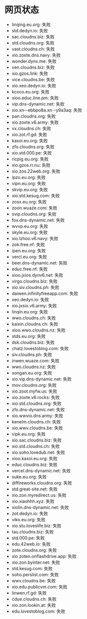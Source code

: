 # 网页状态
- linqing.eu.org: 失败
- std.dedyn.io: 失败
- sac.cloudns.biz: 失败
- std.cloudns.org: 失败
- vast.cloudns.ch: 失败
- xio.zoxte.dns.navy: 失败
- wonder.dynx.me: 失败
- ven.cloudns.biz: 失败
- xio.gzos.link: 失败
- vice.cloudns.be: 失败
- xio.xeo.dedyn.io: 失败
- kcoco.eu.org: 失败
- xioo.educ.line.pm: 失败
- vip.dns-dynamic.net: 失败
- xio.xn--ebbpo8a.xn--y9a3aq: 失败
- pan.cloudns.org: 失败
- xio.zoxte.v6.army: 失败
- vx.cloudns.ch: 失败
- xio.zot.rf.gd: 失败
- kaxoi.eu.org: 失败
- zfo.cloudns.org: 失败
- xio.std.000.pe: 失败
- ricpig.eu.org: 失败
- xio.gzos.rr.nu: 失败
- xio.zos.22web.org: 失败
- ipzo.eu.org: 失败
- vipn.eu.org: 失败
- skvip.eu.org: 失败
- xio.std.kesug.com: 失败
- zosx.eu.org: 失败
- zoon.wuaze.com: 失败
- svip.cloudns.org: 失败
- fox.dns-dynamic.net: 失败
- wvvp.eu.org: 失败
- skyle.eu.org: 失败
- xio.lzhoo.v6.navy: 失败
- zok.free.nf: 失败
- ipen.eu.org: 失败
- vercl.eu.org: 失败
- beer.dns-dynamic.net: 失败
- educ.free.nf: 失败
- xioo.jxios.dynv6.net: 失败
- virgo.cloudns.biz: 失败
- xio.siv.cloudns.ph: 失败
- daiwen.infinityfreeapp.com: 失败
- xeo.dedyn.io: 失败
- xio.jxsio.v6.army: 失败
- linqin.eu.org: 失败
- wwo.cloudns.ch: 失败
- kaixin.cloudns.ch: 失败
- xioo.wwo.cloudns.nz: 失败
- stds.eu.org: 失败
- dsk.cloudns.biz: 失败
- chatz.lovestoblog.com: 失败
- siv.cloudns.ph: 失败
- inwen.wuaze.com: 失败
- wwo.cloudns.nz: 失败
- xongan.eu.org: 失败
- xio.vip.dns-dynamic.net: 失败
- mov.cloudns.org: 失败
- xio.zoot.myfw.us: 失败
- xio.zoxte.v6.rocks: 失败
- xio.std.cloudns.org: 失败
- zfo.dns-dynamic.net: 失败
- xio.wwvio.dns.army: 失败
- kenelm.cloudns.ch: 失败
- xio.wwv.cloudns.be: 失败
- vipk.eu.org: 失败
- xio.sac.cloudns.biz: 失败
- xio.std.cloudns.ch: 失败
- xio.soho.lovedub.net: 失败
- xioo.kaxoi.eu.org: 失败
- educ.cloudns.biz: 失败
- vercel.dns-dynamic.net: 失败
- suke.eu.org: 失败
- diffireworks.cloudns.org: 失败
- std.great-site.net: 失败
- xio.zon.myredirect.us: 失败
- xio.xiaohhh.xyz: 失败
- xiolin.dns-dynamic.net: 失败
- zot.dedyn.io: 失败
- viko.eu.org: 失败
- xio.stu.loveslife.biz: 失败
- tau.cloudns.biz: 失败
- std.000.pe: 失败
- edu.42web.io: 失败
- zote.cloudns.org: 失败
- xio.zoten.onflashdrive.app: 失败
- xio.zon.byinter.net: 失败
- std.kesug.com: 失败
- soho.perslist.com: 失败
- wwv.cloudns.be: 失败
- xio.edu.publicvm.com: 失败
- linwen.rf.gd: 失败
- cdue.cloudns.ch: 失败
- xio.zon.lookin.at: 失败
- edu.lovestoblog.com: 失败
